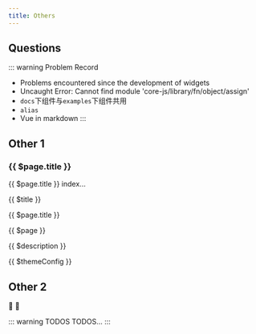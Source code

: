 ```yaml
---
title: Others
---
```


## Questions

::: warning Problem Record
- Problems encountered since the development of widgets <Badge text="Important" type="error"/>
- Uncaught Error: Cannot find module 'core-js/library/fn/object/assign'
- `docs`下组件与`examples`下组件共用
- `alias`
- Vue in markdown
:::

## Other 1

### {{ $page.title }}

{{ $page.title }} index...

{{ $title }}

{{ $page.title }}

{{ $page }}

{{ $description }}

{{ $themeConfig }}

## Other 2

:tada: :100:

::: warning TODOS
TODOS...
:::

